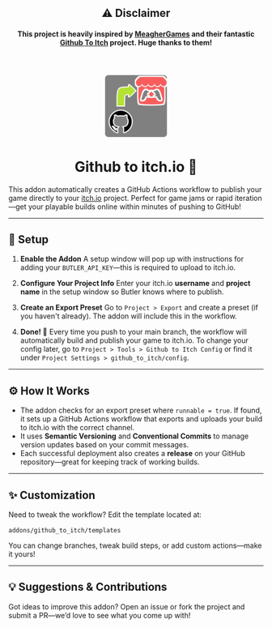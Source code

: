 <div align="center">
  <h2>⚠️ Disclaimer</h2>
  <h4>This project is heavily inspired by <a href="https://github.com/MeagherGames/">MeagherGames</a> and their fantastic <a href="https://github.com/MeagherGames/github_to_itch">Github To Itch</a> project. Huge thanks to them!
   </h4>
  <br/>
  <br/>
  <img src="./icon.svg" width=128 align="center"/>
  <h1>Github to itch.io 🚀</h3>
</div>

This addon automatically creates a GitHub Actions workflow to publish your game directly to your [itch.io](https://itch.io) project. Perfect for game jams or rapid iteration—get your playable builds online within minutes of pushing to GitHub!

---

## 🔧 Setup

1. **Enable the Addon**
   A setup window will pop up with instructions for adding your `BUTLER_API_KEY`—this is required to upload to itch.io.

2. **Configure Your Project Info**
   Enter your itch.io **username** and **project name** in the setup window so Butler knows where to publish.

3. **Create an Export Preset**
   Go to `Project > Export` and create a preset (if you haven't already). The addon will include this in the workflow.

4. **Done! 🎉**
   Every time you push to your main branch, the workflow will automatically build and publish your game to itch.io.
   To change your config later, go to `Project > Tools > Github to Itch Config` or find it under `Project Settings > github_to_itch/config`.

---

## ⚙️ How It Works

- The addon checks for an export preset where `runnable = true`. If found, it sets up a GitHub Actions workflow that exports and uploads your build to itch.io with the correct channel.
- It uses **Semantic Versioning** and **Conventional Commits** to manage version updates based on your commit messages.
- Each successful deployment also creates a **release** on your GitHub repository—great for keeping track of working builds.

---

## ✨ Customization

Need to tweak the workflow?
Edit the template located at:

```
addons/github_to_itch/templates
```

You can change branches, tweak build steps, or add custom actions—make it yours!

---

## 💡 Suggestions & Contributions

Got ideas to improve this addon?
Open an issue or fork the project and submit a PR—we’d love to see what you come up with!
